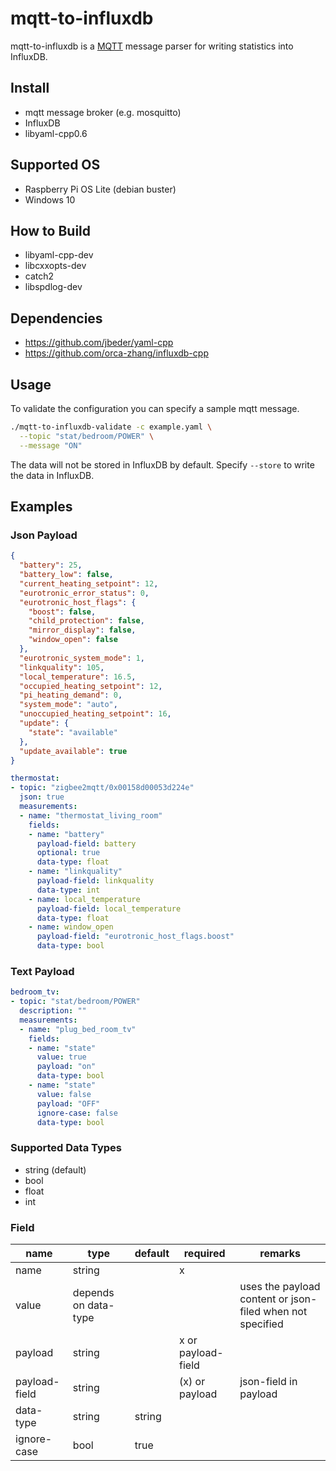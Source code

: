 # mqtt-to-influxdb

mqtt-to-influxdb is a [MQTT](https://en.wikipedia.org/wiki/MQTT) message parser for writing statistics into InfluxDB.

## Install

- mqtt message broker (e.g. mosquitto)
- InfluxDB
- libyaml-cpp0.6

## Supported OS

- Raspberry Pi OS Lite (debian buster)
- Windows 10

## How to Build

- libyaml-cpp-dev
- libcxxopts-dev
- catch2
- libspdlog-dev

## Dependencies

- https://github.com/jbeder/yaml-cpp
- https://github.com/orca-zhang/influxdb-cpp

## Usage

To validate the configuration you can specify a sample mqtt message.

```bash
./mqtt-to-influxdb-validate -c example.yaml \
  --topic "stat/bedroom/POWER" \
  --message "ON"
```

The data will not be stored in InfluxDB by default. Specify ```--store``` to write the data in InfluxDB.

## Examples
### Json Payload

```json
{
  "battery": 25,
  "battery_low": false,
  "current_heating_setpoint": 12,
  "eurotronic_error_status": 0,
  "eurotronic_host_flags": {
    "boost": false,
    "child_protection": false,
    "mirror_display": false,
    "window_open": false
  },
  "eurotronic_system_mode": 1,
  "linkquality": 105,
  "local_temperature": 16.5,
  "occupied_heating_setpoint": 12,
  "pi_heating_demand": 0,
  "system_mode": "auto",
  "unoccupied_heating_setpoint": 16,
  "update": {
    "state": "available"
  },
  "update_available": true
}
```

```yaml
thermostat:
- topic: "zigbee2mqtt/0x00158d00053d224e"
  json: true
  measurements:
  - name: "thermostat_living_room"
    fields:
    - name: "battery"
      payload-field: battery
      optional: true
      data-type: float
    - name: "linkquality"
      payload-field: linkquality
      data-type: int
    - name: local_temperature
      payload-field: local_temperature
      data-type: float
    - name: window_open
      payload-field: "eurotronic_host_flags.boost"
      data-type: bool
```

### Text Payload

```yaml
bedroom_tv:
- topic: "stat/bedroom/POWER"
  description: ""
  measurements:
  - name: "plug_bed_room_tv"
    fields: 
    - name: "state"
      value: true
      payload: "on"
      data-type: bool
    - name: "state"
      value: false
      payload: "OFF"
      ignore-case: false
      data-type: bool
```

### Supported Data Types

 - string (default)
 - bool
 - float
 - int

### Field

|name|type|default|required|remarks|
|----|----|-------|--------|-------|
|name|string| |x| |
|value|depends on data-type| | |uses the payload content or json-filed when not specified|
|payload|string| |x or payload-field| |
|payload-field|string| |(x) or payload|json-field in payload|
|data-type|string|string| | |
|ignore-case|bool|true| | |

